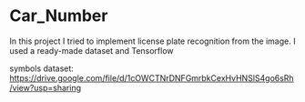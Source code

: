# Car_Number
In this project I tried to implement license plate recognition from the image. I used a ready-made dataset and Tensorflow

symbols dataset: https://drive.google.com/file/d/1cOWCTNrDNFGmrbkCexHvHNSlS4go6sRh/view?usp=sharing
